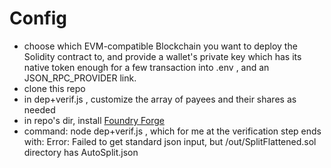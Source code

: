 # Config
- choose which EVM-compatible Blockchain you want to deploy the Solidity contract to, and provide a wallet's private key which has its native token enough for a few transaction into .env , and an JSON_RPC_PROVIDER link.
- clone this repo
- in dep+verif.js , customize the array of payees and their shares as needed
- in repo's dir, install [Foundry Forge]([url](https://book.getfoundry.sh/getting-started/installation#using-foundryup))
- command: node dep+verif.js , which for me at the verification step ends with: Error: Failed to get standard json input, but /out/SplitFlattened.sol directory has AutoSplit.json
